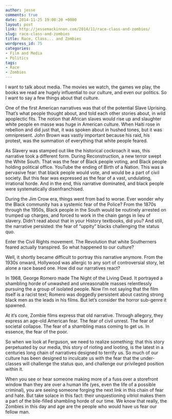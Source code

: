 ```yaml
---
author: jesse
comments: true
date: 2014-11-25 19:00:20 +0000
layout: post
link: http://jessemackinnon.com/2014/11/race-class-and-zombies/
slug: race-class-and-zombies
title: Race, Class... and Zombies
wordpress_id: 75
categories:
- Film and Media
- Politics
tags:
- Race
- Zombies
---
```


I want to talk about media. The movies we watch, the games we play, the books we read are hugely influential to our culture, and even our politics. So I want to say a few things about that culture.

One of the first American narratives was that of the potential Slave Uprising. That’s what people thought about, and told each other stories about, in wild apoplectic fits. The notion that African slaves would rise up and slaughter white people en masse was huge in American culture. When Haiti rose in rebellion and did just that, it was spoken about in hushed tones, but it was omnipresent. John Brown was vastly important because his raid, his protest, was the summation of everything that white people feared.

As Slavery was stamped out like the historical cockroach it was, this narrative took a different form. During Reconstruction, a new terror swept the White South. That was the fear of Black people voting, and Black people holding political office. YouTube the ending of Birth of a Nation. This was a pervasive fear: that black people would vote, and would be a part of civil society. But this fear was expressed as the fear of a vast, undulating, irrational horde. And in the end, this narrative dominated, and black people were systematically disenfranchised.

During the Jim Crow era, things went from bad to worse. Ever wonder why the Black community has a systemic fear of the Police? From the 1870s through the 1950s, Black people in the South would be routinely arrested on trumped up charges, and forced to work in the chain gangs in lieu of slavery. Didn’t read about that in your History textbooks, did you? And still, the narrative persisted: the fear of “uppity” blacks challenging the status quo.

Enter the Civil Rights movement. The Revolution that white Southerners feared actually transpired. So what happened to our culture?

Well, it shortly became difficult to portray this narrative anymore. From the 1930s onward, Hollywood was allergic to any sort of controversial story, let alone a race based one. How did our narratives react?

In 1968, George Romero made The Night of the Living Dead. It portrayed a shambling horde of unwashed and unreasonable masses relentlessly pursuing the a group of isolated people. Now I’m not saying that the film itself is a racist text; Romero was doggedly persistent about casting strong black men as the leads in his films. But let’s consider the horror sub-genre it spawned.

At it’s core, Zombie films express that old narrative. Through allegory, they express an age-old American fear. The fear of civil unrest. The fear of societal collapse. The fear of a shambling mass coming to get us. In essence, the fear of the poor.

So when we look at Ferguson, we need to realize something: that this story perpetuated by our media, this story of rioting and looting, is the latest in a centuries long chain of narratives designed to terrify us. So much of our culture has been designed to inculcate us with the fear that the under-classes will challenge the status quo, and challenge our privileged position within it.

When you see or hear someone making more of a fuss over a storefront window than they are over a human life (yes, even the life of a possible criminal), you are seeing someone forging the next link in this chain of fear and hate. But take solace in this fact: their unquestioning vitriol makes them a part of the bile-filled shambling horde of our time. We know that really, the Zombies in this day and age are the people who would have us fear our fellow man.

